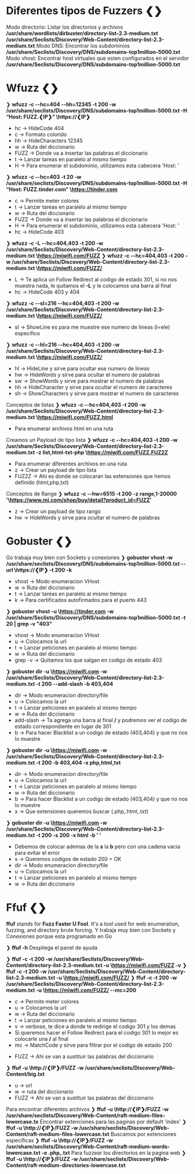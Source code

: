 # Diferentes tipos de Fuzzers ❮❯
Modo directorio: Listar los directorios y archivos 
	**/usr/share/wordlists/dirbuster/directory-list-2.3-medium.txt**
  **/usr/share/Seclists/Discovery/Web-Content/directory-list-2.3-medium.txt**
Modo DNS: Encontrar los subdominios 
	**/usr/share/Seclists/Discovery/DNS/subdomains-top1million-5000.txt** 
Modo vhost: Encontrar host virtuales que esten configurados en el servidor
	**/usr/share/Seclists/Discovery/DNS/subdomains-top1million-5000.txt** 



# Wfuzz ❮❯
❯ **wfuzz -c --hc=404 --hh=12345 -t 200 -w /usr/share/seclists/Discovery/DNS/subdomains-top1million-5000.txt -H “Host: FUZZ.❮IP❯” \https://❮IP❯**
* hc -> HideCode 404
* c -> Formato colorido
* hh -> HideCharacters 12345
* w -> Ruta del diccionario
* FUZZ -> Donde va a insertar las palabras el diccionario
* t -> Lanzar tareas en paralelo al mismo tiempo
* H -> Para enumerar el subdominio, utilizamos esta cabecera 'Host: '

❯ **wfuzz -c --hc=403 -t 20 -w /usr/share/seclists/Discovery/DNS/subdomains-top1million-5000.txt -H “Host: FUZZ.tinder.com” \https://tinder.com**
* c -> Permite meter colores
* t -> Lanzar tareas en paralelo al mismo tiempo
* w -> Ruta del diccionario
* FUZZ -> Donde va a insertar las palabras el diccionario
* H -> Para enumerar el subdominio, utilizamos esta cabecera 'Host: '
* hc -> HideCode 403

❯ **wfuzz -c -L --hc=404,403 -t 200 -w /usr/share/Seclists/Discovery/Web-Content/directory-list-2.3-medium.txt \https://miwifi.com/FUZZ**
❯ **wfuzz -c --hc=404,403 -t 200 -w /usr/share/Seclists/Discovery/Web-Content/directory-list-2.3-medium.txt \https://miwifi.com/FUZZ/**
* L -> Te aplica un Follow Redirect al codigo de estado 301, si no nos muestra nada, le quitamos el **-L** y le colocamos una barra al final 
* hc -> HideCode 403 y 404

❯ **wfuzz -c --sl=216 --hc=404,403 -t 200 -w /usr/share/Seclists/Discovery/Web-Content/directory-list-2.3-medium.txt \https://miwifi.com/FUZZ/**
* sl -> ShowLine es para me muestre ese numero de lineas (l=ele) especifico

❯ **wfuzz -c --hl=216 --hc=404,403 -t 200 -w /usr/share/Seclists/Discovery/Web-Content/directory-list-2.3-medium.txt \https://miwifi.com/FUZZ/**
* hl -> HideLine y sirve para ocultar ese numero de lineas
* hw -> HideWords y sirve para ocultar el numero de palabras
* sw -> ShowWords y sirve para mostrar el numero de palabras
* hh -> HideCharacter y sirve para ocultar el numero de caracteres
* sh -> ShowCharacters y sirve para mostrar el numero de caracteres

Conceptos de listas 
❯ **wfuzz -c --hc=404,403 -t 200 -w /usr/share/Seclists/Discovery/Web-Content/directory-list-2.3-medium.txt \https://miwifi.com/FUZZ.html**
- Para enumerar archivos html en una ruta 

Creamos un Payload de tipo lista 
❯ **wfuzz -c --hc=404,403 -t 200 -w /usr/share/Seclists/Discovery/Web-Content/directory-list-2.3-medium.txt -z list,html-txt-php \https://miwifi.com/FUZZ.FUZ2Z**
- Para enumerar diferentes archivos en una ruta 
- z -> Crear un payload de tipo lista 
- FUZ2Z -> Ahi es donde se colocaran las extensiones que hemos definido (html,php,txt)


Conceptos de Range 
❯ **wfuzz -c --hw=6515 -t 200 -z range,1-20000 '\https://www.mi.com/shop/buy/detail?product_id=FUZZ'**
- z -> Crear un payload de tipo rango
- hw -> HideWords y sirve para ocultar el numero de palabras


# Gobuster ❮❯
Go trabaja muy bien con Sockets y conexiones 
❯ **gobuster vhost -w /usr/share/seclists/Discovery/DNS/subdomains-top1million-5000.txt --url \https://❮IP❯ -t 200** **-k** 
* vhost -> Modo enumeracion VHost
* w -> Ruta del diccionario
* t -> Lanzar tareas en paralelo al mismo tiempo
* k -> Para certificados autofirmados para el puerto 443

❯ **gobuster vhost -u \https://tinder.com -w /usr/share/Seclists/Discovery/DNS/subdomains-top1million-5000.txt -t 20 | grep -v "403"**
* vhost -> Modo enumeracion VHost
* u -> Colocamos la url
* t -> Lanzar peticiones en paralelo al mismo tiempo
* w -> Ruta del diccionario
* grep -v -> Quitamos los que salgan en codigo de estado 403

❯ **gobuster dir -u \https://miwifi.com -w /usr/share/Seclists/Discovery/Web-Content/directory-list-2.3-medium.txt -t 200 --add-slash -b 403,404**
* dir -> Modo enumeracion directory/file
* u -> Colocamos la url
* t -> Lanzar peticiones en paralelo al mismo tiempo
* w -> Ruta del diccionario
* add-slash -> Ta agrega una barra al final **/** y podremos ver el codigo de estado correspondiente en lugar de 301
* b -> Para hacer Blacklist a un codigo de estado (403,404) y que no nos lo muestre

❯ **gobuster dir -u \https://miwifi.com -w /usr/share/Seclists/Discovery/Web-Content/directory-list-2.3-medium.txt -t 200 -b 403,404 -x php,html,txt**
* dir -> Modo enumeracion directory/file
* u -> Colocamos la url
* t -> Lanzar peticiones en paralelo al mismo tiempo
* w -> Ruta del diccionario
* b -> Para hacer Blacklist a un codigo de estado (403,404) y que no nos lo muestre
* x -> Que extensiones queremos buscar (.php,.html,.txt)

❯ **gobuster dir -u \https://miwifi.com -w /usr/share/Seclists/Discovery/Web-Content/directory-list-2.3-medium.txt -t 200 -s 200 -x html -b ' '**
* Debemos de colocar ademas de la **s** la **b** pero con una cadena vacia para evitar el error
* s -> Queremos codigos de estado 200 = OK
* dir -> Modo enumeracion directory/file
* u -> Colocamos la url
* t -> Lanzar peticiones en paralelo al mismo tiempo
* w -> Ruta del diccionario



# Ffuf ❮❯
**ffuf** stands for **Fuzz Faster U Fool**. It's a tool used for web enumeration, fuzzing, and directory brute forcing. Y trabaja muy bien con Sockets y Conexiones porque esta programado en Go

❯ **ffuf -h** Despliega el panel de ayuda

❯ **ffuf -c -t 200 -w /usr/share/Seclists/Discovery/Web-Content/directory-list-2.3-medium.txt -u \https://miwifi.com/FUZZ -v** 
❯ **ffuf -c -t 200 -w /usr/share/Seclists/Discovery/Web-Content/directory-list-2.3-medium.txt -u \https://miwifi.com/FUZZ/** 
❯ **ffuf -c -t 200 -w /usr/share/Seclists/Discovery/Web-Content/directory-list-2.3-medium.txt -u \https://miwifi.com/FUZZ/ --mc=200** 
* c -> Permite meter colores
* u -> Colocamos la url
* w -> Ruta del diccionario
* t -> Lanzar peticiones en paralelo al mismo tiempo
* v -> verbose, te dice a donde te redirige el codigo 301 y los demas
* Si queremos hacer el Follow Redirect para el codigo 301 lo mejor es colocarle una **/** al final 
* mc -> MatchCode y sirve para filtrar por el codigo de estado 200
- FUZZ -> Ahi se van a sustituir las palabras del diccionario

❯ **ffuf -u \http://❮IP❯/FUZZ -w /usr/share/seclists/Discovery/Web-Content/big.txt** 
- u -> url 
- w -> ruta del diccionario 
- FUZZ -> Ahi se van a sustituir las palabras del diccionario


Para encontrar diferentes archivos 
❯ **ffuf -u \http://❮IP❯/FUZZ -w /usr/share/seclists/Discovery/Web-Content/raft-medium-files-lowercase.tx**
Encontrar extenciones para las paginas por default 'index'
❯ **ffuf -u \http://❮IP❯/FUZZ -w /usr/share/seclists/Discovery/Web-Content/raft-medium-files-lowercase.txt**
Buscamos por extenciones especificas
❯ **ffuf -u \http://❮IP❯/FUZZ -w /usr/share/seclists/Discovery/Web-Content/raft-medium-words-lowercase.txt -e .php,.txt**
Para fuzzear los directorios en la pagina web
❯ **ffuf -u \http://❮IP❯/FUZZ -w /usr/share/seclists/Discovery/Web-Content/raft-medium-directories-lowercase.txt**



